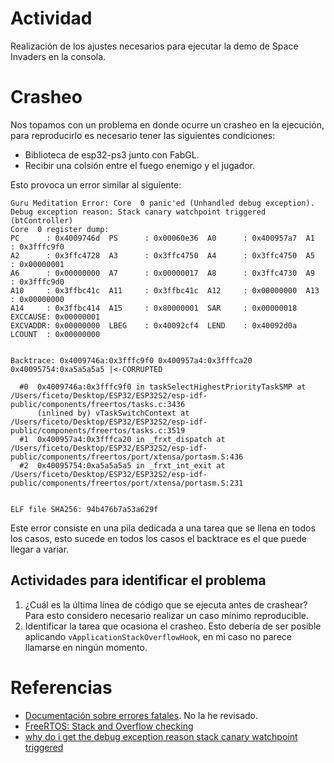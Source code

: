 # Actividad
Realización de los ajustes necesarios para ejecutar la demo de Space Invaders
en la consola.

# Crasheo
Nos topamos con un problema en donde ocurre un crasheo en la ejecución, para
reproducirlo es necesario tener las siguientes condiciones:
- Biblioteca de esp32-ps3 junto con FabGL.
- Recibir una colsión entre el fuego enemigo y el jugador.

Esto provoca un error similar al siguiente:
```
Guru Meditation Error: Core  0 panic'ed (Unhandled debug exception). 
Debug exception reason: Stack canary watchpoint triggered (btController) 
Core  0 register dump:
PC      : 0x4009746d  PS      : 0x00060e36  A0      : 0x400957a7  A1      : 0x3fffc9f0  
A2      : 0x3ffc4728  A3      : 0x3ffc4750  A4      : 0x3ffc4750  A5      : 0x00000001  
A6      : 0x00000000  A7      : 0x00000017  A8      : 0x3ffc4730  A9      : 0x3fffc9d0  
A10     : 0x3ffbc41c  A11     : 0x3ffbc41c  A12     : 0x00000000  A13     : 0x00000000  
A14     : 0x3ffbc414  A15     : 0x80000001  SAR     : 0x00000018  EXCCAUSE: 0x00000001  
EXCVADDR: 0x00000000  LBEG    : 0x40092cf4  LEND    : 0x40092d0a  LCOUNT  : 0x00000000  


Backtrace: 0x4009746a:0x3fffc9f0 0x400957a4:0x3fffca20 0x40095754:0xa5a5a5a5 |<-CORRUPTED

  #0  0x4009746a:0x3fffc9f0 in taskSelectHighestPriorityTaskSMP at /Users/ficeto/Desktop/ESP32/ESP32S2/esp-idf-public/components/freertos/tasks.c:3436
      (inlined by) vTaskSwitchContext at /Users/ficeto/Desktop/ESP32/ESP32S2/esp-idf-public/components/freertos/tasks.c:3519
  #1  0x400957a4:0x3fffca20 in _frxt_dispatch at /Users/ficeto/Desktop/ESP32/ESP32S2/esp-idf-public/components/freertos/port/xtensa/portasm.S:436
  #2  0x40095754:0xa5a5a5a5 in _frxt_int_exit at /Users/ficeto/Desktop/ESP32/ESP32S2/esp-idf-public/components/freertos/port/xtensa/portasm.S:231


ELF file SHA256: 94b476b7a53a629f
```
Este error consiste en una pila dedicada a una tarea que se llena en todos
los casos, esto sucede en todos los casos el backtrace es el que puede llegar
a variar.

## Actividades para identificar el problema
1. ¿Cuál es la última línea de código que se ejecuta antes de crashear? Para
   esto considero necesario realizar un caso mínimo reproducible.
2. Identificar la tarea que ocasiona el crasheo. Esto debería de ser posible
   aplicando `vApplicationStackOverflowHook`, en mi caso no parece llamarse en
   ningún momento.

# Referencias
- [Documentación sobre errores fatales](https://docs.espressif.com/projects/esp-idf/en/stable/esp32/api-guides/fatal-errors.html). No la he revisado.
- [FreeRTOS: Stack and Overflow checking](https://www.freertos.org/Stacks-and-stack-overflow-checking.html)
- [why do i get the debug exception reason stack canary watchpoint triggered](https://stackoverflow.com/questions/56779459/why-do-i-get-the-debug-exception-reason-stack-canary-watchpoint-triggered-main)
